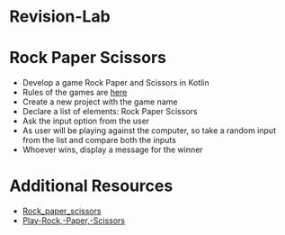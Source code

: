 # Revision-Lab
# Rock Paper Scissors

- Develop a game Rock Paper and Scissors in Kotlin
- Rules of the games are [here](https://wrpsa.com/the-official-rules-of-rock-paper-scissors/)
- Create a new project with the game name
- Declare a list of elements: Rock Paper Scissors
- Ask the input option from the user
- As user will be playing against the computer, so take a random input from the list and compare both the inputs
- Whoever wins, display a message for the winner

# Additional Resources
- [Rock_paper_scissors](https://en.wikipedia.org/wiki/Rock_paper_scissors)
- [Play-Rock,-Paper,-Scissors](https://www.wikihow.com/Play-Rock,-Paper,-Scissors)
